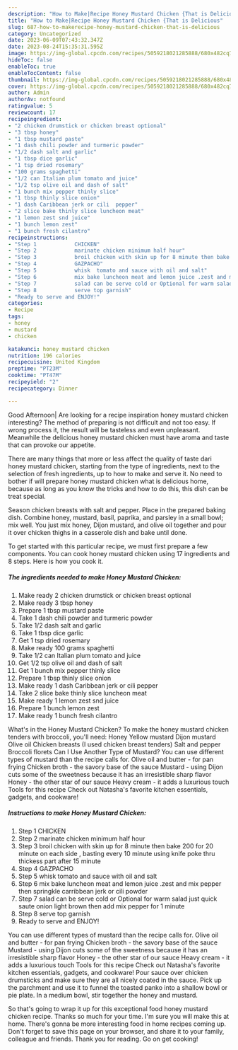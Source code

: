 ```yaml
---
description: "How to Make|Recipe Honey Mustard Chicken {That is Delicious"
title: "How to Make|Recipe Honey Mustard Chicken {That is Delicious"
slug: 687-how-to-makerecipe-honey-mustard-chicken-that-is-delicious
category: Uncategorized
date: 2023-06-09T07:43:32.347Z
date: 2023-08-24T15:35:31.595Z
image: https://img-global.cpcdn.com/recipes/5059218021285888/680x482cq70/honey-mustard-chicken-recipe-main-photo.jpg
hideToc: false
enableToc: true
enableTocContent: false
thumbnail: https://img-global.cpcdn.com/recipes/5059218021285888/680x482cq70/honey-mustard-chicken-recipe-main-photo.jpg
cover: https://img-global.cpcdn.com/recipes/5059218021285888/680x482cq70/honey-mustard-chicken-recipe-main-photo.jpg
author: Admin
authorAv: notfound
ratingvalue: 5
reviewcount: 17
recipeingredient:
- "2 chicken drumstick or chicken breast optional"
- "3 tbsp honey"
- "1 tbsp mustard paste"
- "1 dash chili powder and turmeric powder"
- "1/2 dash salt and garlic"
- "1 tbsp dice garlic"
- "1 tsp dried rosemary"
- "100 grams spaghetti"
- "1/2 can Italian plum tomato and juice"
- "1/2 tsp olive oil and dash of salt"
- "1 bunch mix pepper thinly slice"
- "1 tbsp thinly slice onion"
- "1 dash Caribbean jerk or cili  pepper"
- "2 slice bake thinly slice luncheon meat"
- "1 lemon zest snd juice"
- "1 bunch lemon zest"
- "1 bunch fresh cilantro"
recipeinstructions:
- "Step 1            CHICKEN"
- "Step 2            marinate chicken minimum half hour"
- "Step 3            broil chicken with skin up for 8 minute then bake 200  for 20  minute on each side , basting every 10 minute  using knife poke thru thickess part after 15 minute"
- "Step 4            GAZPACHO"
- "Step 5            whisk  tomato and sauce with oil and salt"
- "Step 6            mix bake luncheon meat and lemon juice .zest and mix pepper then springkle carribbean jerk or cili powder"
- "Step 7            salad can be serve cold or Optional for warm salad just quick saute onion light brown then add mix pepper for 1 minute"
- "Step 8            serve top garnish"
- "Ready to serve and ENJOY!"
categories:
- Recipe
tags:
- honey
- mustard
- chicken

katakunci: honey mustard chicken 
nutrition: 196 calories
recipecuisine: United Kingdom
preptime: "PT23M"
cooktime: "PT47M"
recipeyield: "2"
recipecategory: Dinner

---
```



Good Afternoon| Are looking for a recipe inspiration honey mustard chicken interesting? The method of preparing is not difficult and not too easy. If wrong process it, the result will be tasteless and even unpleasant. Meanwhile the delicious honey mustard chicken must have aroma and taste that can provoke our appetite.






There are many things that more or less affect the quality of taste dari honey mustard chicken, starting from the type of ingredients, next to the selection of fresh ingredients, up to how to make and serve it. No need to bother if will prepare honey mustard chicken what is delicious home, because as long as you know the tricks and how to do this, this dish can be treat  special.


Season chicken breasts with salt and pepper. Place in the prepared baking dish. Combine honey, mustard, basil, paprika, and parsley in a small bowl; mix well. You just mix honey, Dijon mustard, and olive oil together and pour it over chicken thighs in a casserole dish and bake until done.


To get started with this particular recipe, we must first prepare a few components. You can cook honey mustard chicken using 17 ingredients and 8 steps. Here is how you cook it.

<!--inarticleads1-->

##### The ingredients needed to make Honey Mustard Chicken:

1. Make ready 2 chicken drumstick or chicken breast optional
1. Make ready 3 tbsp honey
1. Prepare 1 tbsp mustard paste
1. Take 1 dash chili powder and turmeric powder
1. Take 1/2 dash salt and garlic
1. Take 1 tbsp dice garlic
1. Get 1 tsp dried rosemary
1. Make ready 100 grams spaghetti
1. Take 1/2 can Italian plum tomato and juice
1. Get 1/2 tsp olive oil and dash of salt
1. Get 1 bunch mix pepper thinly slice
1. Prepare 1 tbsp thinly slice onion
1. Make ready 1 dash Caribbean jerk or cili  pepper
1. Take 2 slice bake thinly slice luncheon meat
1. Make ready 1 lemon zest snd juice
1. Prepare 1 bunch lemon zest
1. Make ready 1 bunch fresh cilantro


What&#39;s in the Honey Mustard Chicken? To make the honey mustard chicken tenders with broccoli, you&#39;ll need: Honey Yellow mustard Dijon mustard Olive oil Chicken breasts (I used chicken breast tenders) Salt and pepper Broccoli florets Can I Use Another Type of Mustard? You can use different types of mustard than the recipe calls for. Olive oil and butter - for pan frying Chicken broth - the savory base of the sauce Mustard - using Dijon cuts some of the sweetness because it has an irresistible sharp flavor Honey - the other star of our sauce Heavy cream - it adds a luxurious touch Tools for this recipe Check out Natasha&#39;s favorite kitchen essentials, gadgets, and cookware! 

<!--inarticleads2-->

##### Instructions to make Honey Mustard Chicken:

1. Step 1            CHICKEN
1. Step 2            marinate chicken minimum half hour
1. Step 3            broil chicken with skin up for 8 minute then bake 200  for 20  minute on each side , basting every 10 minute  using knife poke thru thickess part after 15 minute
1. Step 4            GAZPACHO
1. Step 5            whisk  tomato and sauce with oil and salt
1. Step 6            mix bake luncheon meat and lemon juice .zest and mix pepper then springkle carribbean jerk or cili powder
1. Step 7            salad can be serve cold or Optional for warm salad just quick saute onion light brown then add mix pepper for 1 minute
1. Step 8            serve top garnish
1. Ready to serve and ENJOY!

You can use different types of mustard than the recipe calls for. Olive oil and butter - for pan frying Chicken broth - the savory base of the sauce Mustard - using Dijon cuts some of the sweetness because it has an irresistible sharp flavor Honey - the other star of our sauce Heavy cream - it adds a luxurious touch Tools for this recipe Check out Natasha&#39;s favorite kitchen essentials, gadgets, and cookware! Pour sauce over chicken drumsticks and make sure they are all nicely coated in the sauce. Pick up the parchment and use it to funnel the toasted panko into a shallow bowl or pie plate. In a medium bowl, stir together the honey and mustard. 

So that's going to wrap it up for this exceptional food honey mustard chicken recipe. Thanks so much for your time. I'm sure you will make this at home. There's gonna be more interesting food in home recipes coming up. Don't forget to save this page on your browser, and share it to your family, colleague and friends. Thank you for reading. Go on get cooking!
